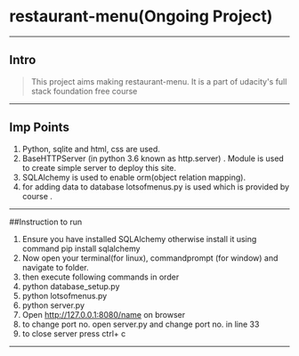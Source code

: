 # restaurant-menu(Ongoing Project)
-------------------------------------------------------
## Intro
> This project aims making restaurant-menu.
> It is a part of udacity's full stack foundation
> free course
------------------------------------------------------
## Imp Points
1. Python, sqlite and html, css are used.
2. BaseHTTPServer (in python 3.6 known as http.server) .
 Module  is used to create simple server to deploy
 this site.
4. SQLAlchemy is used to enable orm(object relation
 mapping).
5. for adding data to database lotsofmenus.py is used
 which is provided by course .
------------------------------------------------------
##Instruction to run
1. Ensure you have installed SQLAlchemy otherwise
  install it using command pip install sqlalchemy
2. Now open your terminal(for linux), commandprompt
  (for window) and navigate to folder.
3. then execute following commands in order
  1. python database_setup.py
  2. python lotsofmenus.py
  3. python server.py
4. Open http://127.0.0.1:8080/name on browser
5. to change port no. open server.py and change port no.
  in line 33
6. to close server press ctrl+ c
---------------------------------------------------------
